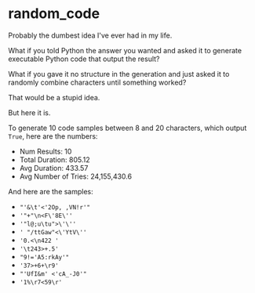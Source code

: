 # random_code

Probably the dumbest idea I've ever had in my life.

What if you told Python the answer you wanted and asked it to generate executable Python code that output the result?

What if you gave it no structure in the generation and just asked it to randomly combine characters until something worked?

That would be a stupid idea.

But here it is.


To generate 10 code samples between 8 and 20 characters, which output `True`, here are the numbers:

* Num Results: 10
* Total Duration: 805.12
* Avg Duration: 433.57
* Avg Number of Tries: 24,155,430.6

And here are the samples:

* `"'&\t'<'2Op, ,VN!r'"`
* `'"+"\n<F\'8E\''`
* `'"l@;u\tu">\'\''`
* `' "/ttGaw"<\'YtV\''`
* `'0.<\n422 '`
* `'\t243>+.5'`
* `"9!='A5:rkAy'"`
* `'37>+6+\r9'`
* `"'UfI&m' <'cA_-J0'"`
* `'1%\r7<59\r'`